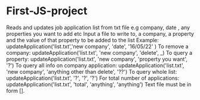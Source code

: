 # First-JS-project
Reads and updates job application list from txt file e.g company, date , any properties you want to add etc
Input a file to write to, a company, a property and the value of that property to be added to the list 
Example: updateApplication('list.txt','new company', 'date', '16/05/22' )
To remove a company: updateApplication('list.txt', 'new company', 'delete', _)
To query a property: updateApplication('list.txt', 'new company', 'property you want', '?')
To query all info on company application: updateApplication('list.txt', 'new company', 'anything other than delete', '??')
To query whole list: updateApplication('list.txt', '?', '?', '?')
For total number of applications: updateApplication('list.txt', 'total', 'anything', 'anything') 
Text file must be in form [].
